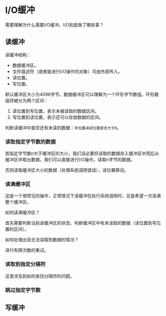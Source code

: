 # I/O缓冲

需要理解为什么需要I/O缓冲。I/O到底做了哪些事？

## 读缓冲

读缓冲结构：

* 数据缓冲区。
* 文件描述符（或者能进行I/O操作的对象）可由外部传入。
* 读位置。
* 写位置。

默认缓冲区大小为4096字节。数据缓冲区可以理解为一个环形字节数组。环形数组将被分为两个区间：

1. 读位置到写位置，表示未被读取的数据区间。
2. 写位置到读位置，表示还可以存放数据的区间。

判断读缓冲中是否还有未读的数据：`写位置减读位置是否大于0`。

### 读取指定字节数的数据

若指定字节数n大于缓冲区的大小，我们没必要将读取的数据存入缓冲区中而后从缓冲区中取出数据，我们可以直接进行I/O操作，读取n字节的数据。

否则读取缓冲区大小的数据（处理系统调用错误），读位置移动。

### 读满缓冲区

这是一个很常见的操作，正常情况下读缓冲在执行系统调用时，总是希望一次读满整个缓冲区。

如何读满缓冲区？

首先需要判断当前读缓冲区的状态，判断缓冲区中有未读取的数据（读位置到写位置的区间）。

如何处理出现无法读取到数据的情况？

进行有限次数的重试。

### 读取到指定分隔符

这里涉及到如何查找分隔符的问题。

### 跳过指定字节数

## 写缓冲
